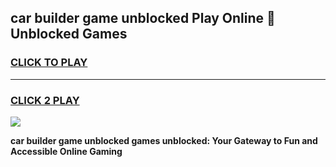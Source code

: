 
## car builder game unblocked Play Online 👋 Unblocked Games
<h3>
<a href="https://premium.freeplayer.one?title=car_builder_game_unblocked&ref=19F">CLICK TO PLAY</a></h3>
<hr>

<h3>
<a href="https://premium.freeplayer.one?title=car_builder_game_unblocked&ref=19F">CLICK 2 PLAY</a>
  
</h3>

<a href="https://premium.freeplayer.one?title=car_builder_game_unblocked&ref=19F"><img src="https://clearcache.store/games.png"></a>


**car builder game unblocked games unblocked: Your Gateway to Fun and Accessible Online Gaming**
